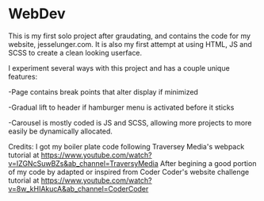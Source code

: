 # WebDev

This is my first solo project after graudating, and contains the code for my website, jesselunger.com.
It is also my first attempt at using HTML, JS and SCSS to create a clean looking userface. 

I experiment several ways with this project and has a couple unique features:

  -Page contains break points that alter display if minimized

  -Gradual lift to header if hamburger menu is activated before it sticks

  -Carousel is mostly coded is JS and SCSS, allowing more projects to more easily be dynamically allocated.

Credits:
  I got my boiler plate code following Traversey Media's webpack tutorial at https://www.youtube.com/watch?v=IZGNcSuwBZs&ab_channel=TraversyMedia
  After begining a good portion of my code by adapted or inspired from Coder Coder's website challenge tutorial at 
  https://www.youtube.com/watch?v=8w_kHIAkucA&ab_channel=CoderCoder
